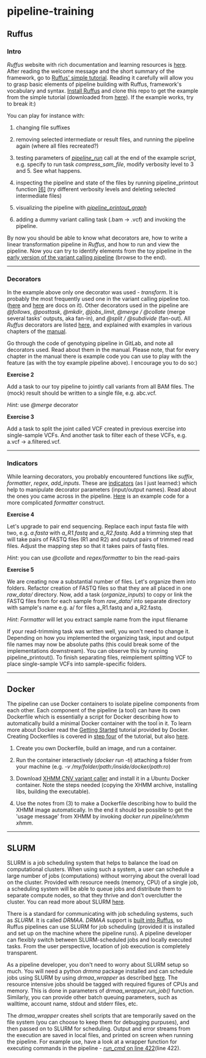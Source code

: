 # pipeline-training


## Ruffus


### Intro

*Ruffus* website with rich documentation and learning resources is [here](http://www.ruffus.org.uk).
After reading the welcome message and the short summary of the framework, go to [Ruffus' simple tutorial](http://www.ruffus.org.uk/tutorials/new_tutorial/introduction.html). Reading it carefully will allow you to grasp basic elements of pipeline building with Ruffus, framework's vocabulary and syntax. [Install Ruffus](http://www.ruffus.org.uk/installation.html) and clone this repo to get the example from the simple tutorial (downloaded from [here](http://www.ruffus.org.uk/tutorials/new_tutorial/introduction_code.html#new-manual-introduction-code)). If the example works, try to break it:)

You can play for instance with:

1. changing file suffixes

2. removing selected intermediate or result files, and running the pipeline again (where all files recreated?)

3. testing parameters of [*pipeline_run*](http://www.ruffus.org.uk/pipeline_functions.html#pipeline-functions-pipeline-run) call at the end of the example script, e.g. specify to run task *compress_sam_file*, modify verbosity level to 3 and 5. See what happens.

4. inspecting the pipeline and state of the files by running pipeline_printout function [[6]](http://www.ruffus.org.uk/pipeline_functions.html#index-1) (try different verbosity levels and deleting selected intermediate files)

5. visualizing the pipeline with [*pipeline_printout_graph*](http://www.ruffus.org.uk/pipeline_functions.html#index-2)

6. adding a dummy variant calling task (.bam -> .vcf) and invoking the pipeline.

By now you should be able to know what decorators are, how to write a linear transformation pipeline in *Ruffus*, and how to run and view the pipeline. Now you can try to identify elements from the toy pipeline in the [early version of the variant calling pipeline](https://github.com/fsroque/NGS-pipeline/blob/master/pipeline_multisample.py) (browse to the end).


-----

### Decorators

In the example above only one decorator was used - *transform*. 
It is probably the most frequently used one in the variant calling pipeline too. 
([here](http://www.ruffus.org.uk/tutorials/new_tutorial/transform.html) and [here](http://www.ruffus.org.uk/tutorials/new_tutorial/transform_in_parallel.html) are docs on it). 
Other decorators used in the pipeline are *@follows*, *@posttask*, *@mkdir*, *@jobs_limit*, *@merge / @collate* (merge several tasks' outputs, aka fan-in), and *@split / @subdivide* (fan-out). 
All *Ruffus* decorators are listed [here](http://www.ruffus.org.uk/decorators/decorators.html), and explained with examples in various chapters of the [manual](http://www.ruffus.org.uk/tutorials/new_tutorial/manual_contents.html). 

Go through the code of genotyping pipeline in GitLab, and note all decorators used. Read about them in the manual. 
Please note, that for every chapter in the manual there is example code you can use to play with the feature (as with the toy example pipeline above). 
I encourage you to do so:) 

**Exercise 2**

Add a task to our toy pipeline to jointly call variants from all BAM files. The (mock) result should be written to a single file, e.g. abc.vcf. 

*Hint:* use *@merge* decorator

**Exercise 3**

Add a task to split the joint called VCF created in previous exercise into single-sample VCFs. And another task to filter each of these VCFs, e.g. a.vcf -> a.filtered.vcf.

-----

### Indicators

While learning decorators, you probably encountered functions like *suffix*, *formatter*, *regex*, *add_inputs*. 
These are [indicators](http://www.ruffus.org.uk/decorators/indicator_objects.html) (as I just learned:) which help to manipulate decorator parameters (input/output names). 
Read about the ones you came across in the pipeline. 
[Here](http://www.ruffus.org.uk/tutorials/new_tutorial/output_file_names_code.html) is an example code for a more complicated *formatter* construct.

**Exercise 4**

Let's upgrade to pair end sequencing. Replace each input fasta file with two, e.g. *a.fasta* with *a_R1.fastq* and *a_R2.fastq*. 
Add a trimming step that will take pairs of FASTQ files (R1 and R2) and output pairs of trimmed read files. 
Adjust the mapping step so that it takes pairs of fastq files.

*Hint*: you can use *@collate* and *regex/formatter* to bin the read-pairs

**Exercise 5**

We are creating now a substantial number of files. Let's organize them into folders. Refactor creation of FASTQ files so that they are all placed in one *raw_data/* directory. 
Now, add a task (*organize_inputs*) to copy or link the FASTQ files from for each sample from *raw_data/* into separate directory with sample's name e.g. a/ for files a_R1.fastq and a_R2.fastq. 

*Hint*: *Formatter* will let you extract sample name from the input filename

If your read-trimming task was written well, you won't need to change it. 
Depending on how you implemented the organizing task, input and output file names may now be absolute paths (this could break some of the implementations downstream). 
You can observe this by running pipeline_printout().
To finish separating files, reimplement splitting VCF to place single-sample VCFs into sample-specific folders.


-----

## Docker

The pipeline can use Docker containers to isolate pipeline components from each other.
Each component of the pipeline (a tool) can have its own Dockerfile which is essentially a script for Docker describing how to automatically build a minimal Docker container with the tool in it.
To learn more about Docker read the [Getting Started](https://docs.docker.com/engine/getstarted/) tutorial provided by Docker. 
Creating Dockerfiles is covered in [step four](https://docs.docker.com/engine/getstarted/step_four/) of the tutorial, but also [here](https://docs.docker.com/engine/reference/builder/). 

1. Create you own Dockerfile, build an image, and run a container. 

2. Run the container interactively (*docker run -ti*) attaching a folder from your machine (e.g. *-v /my/folder/path:/inside/docker/path:ro*)

3. Download [XHMM CNV variant caller](http://atgu.mgh.harvard.edu/xhmm/download.shtml) and install it in a Ubuntu Docker container. Note the steps needed (copying the XHMM archive, installing libs, building the executable).

4. Use the notes from (3) to make a Dockerfile describing how to build the XHMM image automatically. 
In the end it should be possible to get the 'usage message' from XHMM by invoking *docker run pipeline/xhmm xhmm*.

-----


## SLURM

SLURM is a job scheduling system that helps to balance the load on computational clusters. When using such a system, a user can schedule a large number of jobs (computations) without worrying about the overall load on the cluster. Provided with resource needs (memory, CPU) of a single job, a scheduling system will be able to queue jobs and distribute them to separate compute nodes, so that they thrive and don't overclutter the cluster. You can read more about SLURM [here](https://slurm.schedmd.com/quickstart.html).

There is a standard for communicating with job scheduling systems, such as *SLURM*. It is called *DRMAA*. *DRMAA* support is [built into Ruffus](http://www.ruffus.org.uk/tutorials/new_tutorial/multiprocessing.html#new-manual-ruffus-drmaa-wrapper-run-job), so Ruffus pipelines can use SLURM for job scheduling (provided it is installed and set up on the machine where the pipeline runs). A pipeline developer can flexibly switch between SLURM-scheduled jobs and locally executed tasks. From the user perspective, location of job execution is completely transparent. 

As a pipeline developer, you don't need to worry about SLURM setup so much. You will need a python *drmma* package installed and can schedule jobs using SLURM by using *drmaa_wrapper* as described [here](http://www.ruffus.org.uk/tutorials/new_tutorial/multiprocessing.html#new-manual-ruffus-drmaa-wrapper-run-job). The resource intensive jobs should be tagged with required figures of CPUs and memory. This is done in parameters of *drmaa_wrapper.run_job()* function. Similarly, you can provide other batch queuing parameters, such as walltime, account name, stdout and stderr files, etc. 

The *drmaa_wrapper* creates shell scripts that are temporarily saved on the file system (you can choose to keep them for debugging purpuses), and then passed on to SLURM for scheduling. Output and error streams from the execution are saved in local files, and printed on screen when running the pipeline. For example use, have a look at a wrapper function for executing commands in the pipeline - [*run_cmd* on line 422](https://github.com/seru71/ExomeSeqGenotypingPipeline/blob/dockerized/genotyping_pipeline.py)(line 422).





